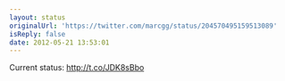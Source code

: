 ```yaml
---
layout: status
originalUrl: 'https://twitter.com/marcgg/status/204570495159513089'
isReply: false
date: 2012-05-21 13:53:01
---
```


Current status: http://t.co/JDK8sBbo
